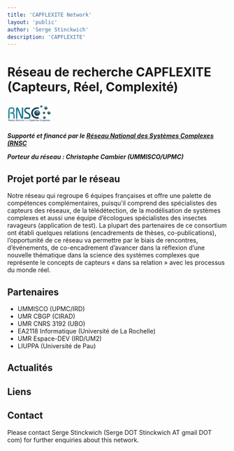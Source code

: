 ```yaml
---
title: 'CAPFLEXITE Network'
layout: 'public'
author: 'Serge Stinckwich'
description: 'CAPFLEXITE'
---
```

# Réseau de recherche CAPFLEXITE (Capteurs, Réel, Complexité)


<img src="/images/logo-RNSC-small-72dpi.png" width="100" class="img-rounded">

***Supporté et financé par le [Réseau National des Systèmes Complexes (RNSC ](http://rnsc.fr/reseaux)***

***Porteur du réseau : Christophe Cambier (UMMISCO/UPMC)***

## Projet porté par le réseau

Notre réseau qui regroupe 6 équipes françaises et offre une palette de compétences complémentaires, puisqu'il comprend des spécialistes des capteurs des réseaux, de la télédétection, de la modélisation de systèmes complexes et aussi une équipe d’écologues spécialistes des insectes ravageurs (application de test). La plupart des  partenaires de ce consortium ont établi quelques relations (encadrements de thèses, co-publications), l’opportunité de ce réseau va permettre par le biais de rencontres, d’événements, de co-encadrement d’avancer dans la réflexion d’une nouvelle thématique dans la science des systèmes complexes que représente le concepts de capteurs « dans sa relation » avec les processus du monde réel.

## Partenaires
* UMMISCO (UPMC/IRD)
* UMR CBGP (CIRAD)
* UMR CNRS 3192 (UBO)
* EA2118 Informatique (Université de La Rochelle)
* UMR Espace-DEV (IRD/UM2)
* LIUPPA (Université de Pau)

## Actualités

## Liens
 
## Contact
Please contact Serge Stinckwich (Serge DOT Stinckwich AT gmail DOT com) for further enquiries about this network.